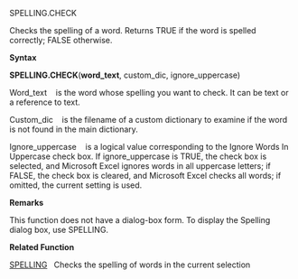 SPELLING.CHECK

Checks the spelling of a word. Returns TRUE if the word is spelled
correctly; FALSE otherwise.

**Syntax**

**SPELLING.CHECK**(**word\_text**, custom\_dic, ignore\_uppercase)

Word\_text    is the word whose spelling you want to check. It can be
text or a reference to text.

Custom\_dic    is the filename of a custom dictionary to examine if the
word is not found in the main dictionary.

Ignore\_uppercase    is a logical value corresponding to the Ignore
Words In Uppercase check box. If ignore\_uppercase is TRUE, the check
box is selected, and Microsoft Excel ignores words in all uppercase
letters; if FALSE, the check box is cleared, and Microsoft Excel checks
all words; if omitted, the current setting is used.

**Remarks**

This function does not have a dialog-box form. To display the Spelling
dialog box, use SPELLING.

**Related Function**

[SPELLING](SPELLING.md)   Checks the spelling of words in the current selection


